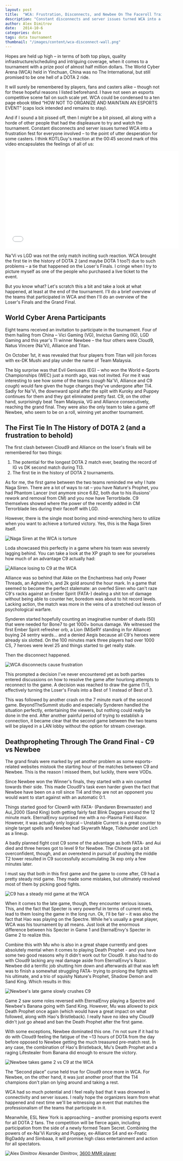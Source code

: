 ```yaml
---
layout: post
title:  "WCA: Frustration, Disconnects, and Newbee On The Faceroll Train Again"
description: "Constant disconnects and server issues turned WCA into a frustration fest for everyone involved – to the point of utter desperation for some casters."
author: Alex Dimitrov
date:   2014-10-6 
categories: dota
tags: dota tournament
thumbnail: "/images/content/wca-disconnect-wall.png"
---
```


Hopes are held up high – in terms of both top plays, quality infrastructure/scheduling and intriguing coverage, when it comes to a tournament with a prize pool of almost half million dollars. The World Cyber Arena (WCA) held in Yinchuan, China was no The International, but still promised to be one hell of a DOTA 2 ride.

It will surely be remembered by players, fans and casters alike – though not for these hopeful reasons I listed beforehand. I have not seen an esports competitive scene fail on such scale yet. WCA could be condensed to a ten page ebook titled “HOW NOT TO ORGANIZE AND MAINTAIN AN ESPORTS EVENT” (caps lock intended and remains to stay).

And if I sound a bit pissed off, then I <em>might</em> be a bit pissed, all along with a horde of other people that had the displeasure to try and watch the tournament. Constant disconnects and server issues turned WCA into a frustration fest for everyone involved – to the point of utter desperation for some casters. I think KOTLGuy's reaction at the 00:45 second mark of this video encapsulates the feelings of all of us:

<iframe width="560" height="315" src="//www.youtube.com/embed/oPcVxtHOb_Q" frameborder="0" allowfullscreen></iframe>

Na'Vi vs LGD was not the only match inciting such reaction. WCA brought the first tie in the history of DOTA 2 (and maybe DOTA 1 too?) due to such problems – a tie that happened on the Loser's Finals. I cringe when I try to picture myself as one of the people who purchased a live ticket to the event.

But you know what? Let's scratch this a bit and take a look at what happened, at least at the end of the tournament. I'll do a brief overview of the teams that participated in WCA and then I'll do an overview of the Loser's Finals and the Grand Final.

## World Cyber Arena Participants

Eight teams received an invitation to participate in the tournament. Four of them hailing from China – Vici Gaming (VG), Invictus Gaming (IG), LGD Gaming and this year's TI winner Newbee – the four others were Cloud9, Natus Vincere (Na'Vi), Alliance and Titan.

On October 1st, it was revealed that four players from Titan will join forces with ex-DK Mushi and play under the name of Team Malaysia.

The big surprise was that Evil Geniuses (EG) – who won the World e-Sports Championships (WEC) just a month ago, was not invited. For me it was interesting to see how some of the teams (*cough* Na'Vi, Alliance and C9 *cough*) would fare given the huge changes they've undergone after TI4. Sadly for Na'Vi, the downward spiral after the split with Kuroky and Puppey continues for them and they got eliminated pretty fast. C9, on the other hand, surprisingly beat Team Malaysia, VG and Alliance consecutively, reaching the grand final. They were also the only team to take a game off Newbee, who seem to be on a roll, winning yet another tournament.

## The First Tie In The History of DOTA 2 (and a frustration to behold)

The first clash between Cloud9 and Alliance on the loser's finals will be remembered for two things:

<ol>
  <li>The potential for the longest DOTA 2 match ever, beating the record of IG vs DK second match during TI3.</li>
  <li>The first tie in the history of DOTA 2 tournaments.</li>
</ol>

As for me, the first game between the two teams reminded me why I hate Naga Siren. There are a lot of ways to rat – you have Nature's Prophet, you had Phantom Lancer (not anymore since 6.82, both due to his illusions' rework and removal from CM) and you now have Terrorblade. C9 themselves showed where the power of the recently added in CM Terrorblade lies during their faceoff with LGD.

However, there is the single most boring and mind-wrenching hero to utilize when you want to achieve a tortured victory. Yes, this is the Naga Siren itself.

![Naga Siren at the WCA is torture](/images/content/wca-naga-siren.jpg)

Loda showcased this perfectly in a game where his team was severely lagging behind. You can take a look at the XP graph to see for yourselves how much of an advantage C9 actually had:

![Alliance losing to C9 at the WCA](/images/content/c9-advantage-wca.png)

Alliance was so behind that Akke on the Enchantress had only Power Threads, an Aghanim's, and 2k gold around the hour mark. In a game that seemed to become the perfect stalemate: an overfed Siren who can't raze C9's racks against an Ember Spirit (FATA-) dealing a shit ton of damage without being able to counter her, boredom was about to hit record levels. Lacking action, the match was more in the veins of a stretched out lesson of psychological warfare.

Synderen started hopefully counting an imaginative number of duels (50) that were needed for Bone7 to get 1000+ bonus damage. We witnessed the first Ember Spirit refresher orb, a Lion (MiSeRY standing in for Alliance) buying 24 sentry wards… and a denied Aegis because all C9's heroes were already six slotted. On the 100 minutes mark three players had over 1000 CS, 7 heroes were level 25 and things started to get really stale.

Then the disconnect happened.

![WCA disconnects cause frustration](/images/content/wca-disconnect-wall.png)

This prompted a decision I've never encountered yet as both parties entered discussions on how to resolve the game after hourlong attempts to reconnect to the game. A decision was reached to draw the game (1:1), effectively turning the Loser's Finals into a Best of 1 instead of Best of 3.

This was followed by another crash on the 7 minute mark of the second game. BeyondTheSummit studio and especially Synderen handled the situation perfectly, entertaining the viewers, but nothing could really be done in the end. After another painful period of trying to establish a connection, it became clear that the second game between the two teams will be played in a LAN lobby without the option for stream coverage.

## Deathpropheting Through The Grand Final - C9 vs Newbee

The grand finals were marked by yet another problem as some esports-related websites mistook the starting hour of the matches between C9 and Newbee. This is the reason I missed them, but luckily, there were VODs.

Since Newbee won the Winner's finals, they started with a win counted towards their side. This made Cloud9's task even harder given the fact that Newbee have been on a roll since TI4 and they are not an opponent you would want to start against with an automatic 0:1.

Things started good for Clown9 with FATA- (Pandaren Brewmaster) and Aui_2000 (Sand King) both getting fairly fast Blink Daggers around the 12 minute mark. EternalEnvy surprised me with a no-Plasma Field Razor. However, it was actually only logical – Unstable Current is a great counter to single target spells and Newbee had Skywrath Mage, Tidehunder and Lich as a lineup.

A badly planned fight cost C9 some of the advantage as both FATA- and Aui died and three heroes got to level 9 for Newbee. The Chinese got a bit overconfident, though, and an overextend in pursuit of pushing the middle T2 tower resulted in C9 successfully accumulating 3k exp only a few minutes later.

I must say that both in this first game and the game to come after, C9 had a pretty steady mid game. They made some mistakes, but ultimately resolved most of them by picking good fights.

![C9 has a steady mid game at the WCA](/images/content/c9-steady-mid-game.png)

When it comes to the late game, though, they encounter serious issues. This, and the fact that Specter is very powerful in terms of current meta, lead to them losing the game in the long run. Ok, I'll be fair – it was also the fact that Hao was playing on the Spectre. While he's usually a great player, WCA was his tournament by all means. Just look at the enormous difference between his Specter in Game 1 and EternalEnvy's Specter in Game 2 to realize this.

Combine this with Mu who is also in a great shape currently and goes absolutely mental when it comes to playing Death Prophet - and you have some two good reasons why it didn't work out for Cloud9. It also had to do with Cloud9 lacking any real damage aside from EternalEnvy's Razor. Newbee did a terrific job shutting him down and afterwards all that was left was to finish a somewhat struggling FATA- trying to prolong the fights with his ultimate, and a trio of squishy Nature's Prophet, Shadow Demon and Sand King. Which results in this:

![Newbee's late game slowly crushes C9](/images/content/newbee-late-game-beat-c9.png)

Game 2 saw some roles reversed with EternalEnvy playing a Spectre and Newbee's Banana going with Sand King. However, Mu was allowed to pick Death Prophet once again (which would have a great impact on what followed, along with Hao's Bristleback). I really have no idea why Cloud9 didn't just go ahead and ban the Death Prophet after the first game.

With some exceptions, Newbee dominated this one. I'm not sure if it had to do with Cloud9 feeling the fatigue of the ~13 hours of DOTA from the day before opposed to Newbee getting the much treasured pre-match rest. In any case, the combination of Hao's Bristleback, Mu's Death Prophet and a raging Lifestealer from Banana did enough to ensure the victory.

![Newbee takes game 2 vs C9 at the WCA](/images/content/newbee-vs-c9-game-2-win.png)

The “Second place” curse held true for Cloud9 once more in WCA. For Newbee, on the other hand, it was just another proof that the TI4 champions don't plan on lying around and taking a rest.

WCA had so much potential and I feel really bad that it was drowned in connectivity and server issues. I really hope the organizers learn from what happened and next time we'll be witnessing an event that matches the professionalism of the teams that participate in it.

Meanwhile, ESL New York is approaching – another promising esports event for all DOTA 2 fans. The competition will be fierce again, including participation from the side of a newly formed Team Secret. Combining the powers of ex-Na'Vi Kuroky and Puppey, ex-Alliance S4 and ex-Fnatic BigDaddy and Simbaaa, it will promise high class entertainment and action for all spectators.

![Alex Dimitrov](https://odesk-prod-portraits.s3.amazonaws.com/Users:xanderdi:PortraitUrl_100?AWSAccessKeyId=1XVAX3FNQZAFC9GJCFR2&Expires=2147483647&Signature=H1JpjAmGNcCnRphLdBmJLwkIhfk%3D&1412137708)
  Alexander Dimitrov, <a href="http://www.dotabuff.com/players/109464717">3600 MMR player</a> 
